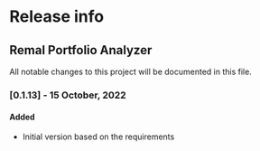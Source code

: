 # Release info
## Remal Portfolio Analyzer

All notable changes to this project will be documented in this file.

### [0.1.13] - 15 October, 2022
#### Added
- Initial version based on the requirements
